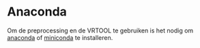 # Anaconda

Om de preprocessing en de VRTOOL te gebruiken is het nodig om [anaconda](https://www.anaconda.com/download) of [miniconda](https://docs.conda.io/en/latest/miniconda.html) te installeren.

